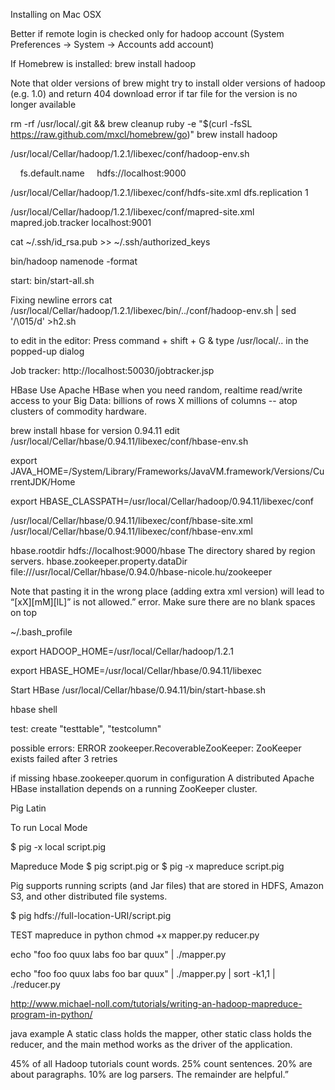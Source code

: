 Installing on Mac OSX

Better if remote login is checked only for hadoop account
(System Preferences -> System -> Accounts add account)

If Homebrew is installed:
brew install hadoop

Note that older versions of brew might try to install older versions of hadoop (e.g. 1.0)
and return 404 download error if tar file for the version is no longer available

rm -rf /usr/local/.git && brew cleanup
ruby -e "$(curl -fsSL https://raw.github.com/mxcl/homebrew/go)"
brew install hadoop

/usr/local/Cellar/hadoop/1.2.1/libexec/conf/hadoop-env.sh

<configuration>
<property>
    <name>fs.default.name</name>
    <value>hdfs://localhost:9000</value>
</property>
</configuration>

/usr/local/Cellar/hadoop/1.2.1/libexec/conf/hdfs-site.xml
<configuration>
<property>
    <name>dfs.replication</name>
    <value>1</value>
</property>
</configuration>

/usr/local/Cellar/hadoop/1.2.1/libexec/conf/mapred-site.xml
<configuration>
<property>
    <name>mapred.job.tracker</name>
    <value>localhost:9001</value>
</property>
</configuration>

cat ~/.ssh/id_rsa.pub >> ~/.ssh/authorized_keys

bin/hadoop namenode -format

start:
bin/start-all.sh

Fixing newline errors
cat /usr/local/Cellar/hadoop/1.2.1/libexec/bin/../conf/hadoop-env.sh | sed '/\015/d' >h2.sh

to edit in the editor: 
Press command + shift + G & type /usr/local/.. in the popped-up dialog

Job tracker:
http://localhost:50030/jobtracker.jsp

HBase
Use Apache HBase when you need random, realtime read/write access to your Big Data: 
billions of rows X millions of columns -- atop clusters of commodity hardware.

brew install hbase
for version 0.94.11
edit /usr/local/Cellar/hbase/0.94.11/libexec/conf/hbase-env.sh

export JAVA_HOME=/System/Library/Frameworks/JavaVM.framework/Versions/CurrentJDK/Home

export HBASE_CLASSPATH=/usr/local/Cellar/hadoop/0.94.11/libexec/conf


/usr/local/Cellar/hbase/0.94.11/libexec/conf/hbase-site.xml
/usr/local/Cellar/hbase/0.94.11/libexec/conf/hbase-env.xml

<?xml version="1.0"?>
<?xml-stylesheet type="text/xsl" href="configuration.xsl"?>
<configuration>
<property>
<name>hbase.rootdir</name>
<value>hdfs://localhost:9000/hbase</value>
<description>The directory shared by region servers.
</description>
</property>
<property>
<name>hbase.zookeeper.property.dataDir</name>
<value>file:///usr/local/Cellar/hbase/0.94.0/hbase-nicole.hu/zookeeper</value>
</property>
</configuration>

Note that pasting it in the wrong place (adding extra xml version) will lead to 
“[xX][mM][lL]” is not allowed.” error. Make sure there are no blank spaces on top


~/.bash_profile

export HADOOP_HOME=/usr/local/Cellar/hadoop/1.2.1

export HBASE_HOME=/usr/local/Cellar/hbase/0.94.11/libexec

Start HBase
/usr/local/Cellar/hbase/0.94.11/bin/start-hbase.sh

hbase shell

test:
create "testtable", "testcolumn"

possible errors:
ERROR zookeeper.RecoverableZooKeeper: ZooKeeper exists failed after 3 retries

if missing hbase.zookeeper.quorum in configuration
A distributed Apache HBase installation depends on a running ZooKeeper cluster.


Pig Latin

To run Local Mode

$ pig -x local script.pig

Mapreduce Mode
$ pig script.pig
or
$ pig -x mapreduce script.pig

Pig supports running scripts (and Jar files) that are stored in HDFS, Amazon S3, and 
other distributed file systems. 

$ pig hdfs://full-location-URI/script.pig


TEST mapreduce in python
chmod +x mapper.py reducer.py

echo "foo foo quux labs foo bar quux" | ./mapper.py

echo "foo foo quux labs foo bar quux" | ./mapper.py | sort -k1,1 | ./reducer.py

http://www.michael-noll.com/tutorials/writing-an-hadoop-mapreduce-program-in-python/


java example
A static class holds the mapper, other static class holds the reducer, 
and the main method works as the driver of the application. 


45% of all Hadoop tutorials count words. 25% count sentences. 20% are about paragraphs. 10% are log 
parsers. The remainder are helpful.”
